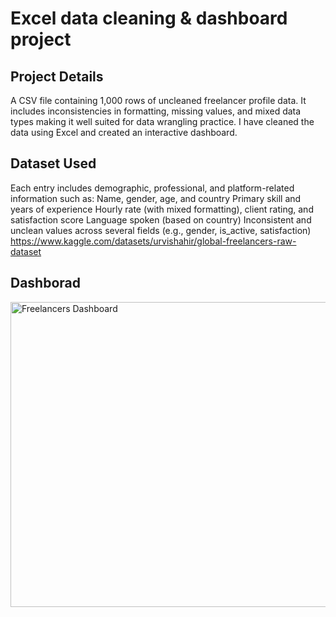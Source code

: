 # Excel data cleaning & dashboard project
## Project Details 
A CSV file containing 1,000 rows of uncleaned freelancer profile data.
It includes inconsistencies in formatting, missing values, and mixed data types making it well suited for data wrangling practice.
I have cleaned the data using Excel and created an interactive dashboard. 

## Dataset Used
Each entry includes demographic, professional, and platform-related information such as:
Name, gender, age, and country
Primary skill and years of experience
Hourly rate (with mixed formatting), client rating, and satisfaction score
Language spoken (based on country)
Inconsistent and unclean values across several fields (e.g., gender, is_active, satisfaction)
https://www.kaggle.com/datasets/urvishahir/global-freelancers-raw-dataset

## Dashborad 
<img width="1326" height="488" alt="Freelancers Dashboard" src="https://github.com/user-attachments/assets/a3bfc3b2-e4fa-4b95-b5ca-b7da80374acc" />
